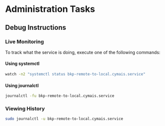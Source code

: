 # Administration Tasks

## Debug Instructions

### Live Monitoring

To track what the service is doing, execute one of the following commands:

#### Using systemctl

```bash
watch -n2 "systemctl status bkp-remote-to-local.cymais.service"
```

#### Using journalctl

```bash
journalctl -fu bkp-remote-to-local.cymais.service
```

### Viewing History

```bash
sudo journalctl -u bkp-remote-to-local.cymais.service
```